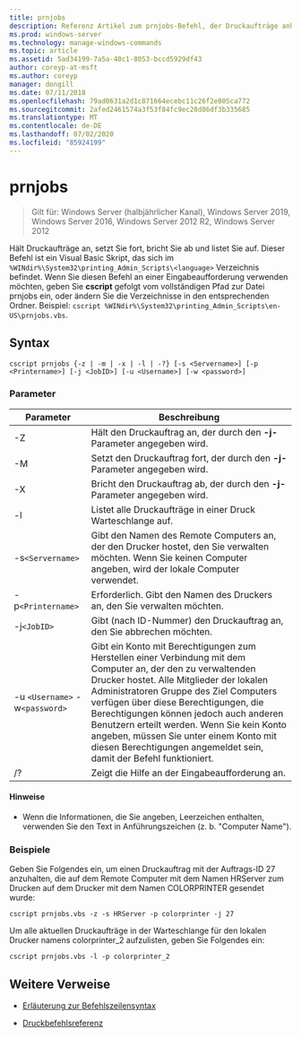 ```yaml
---
title: prnjobs
description: Referenz Artikel zum prnjobs-Befehl, der Druckaufträge anhält, fortsetzt, abbricht und auflistet.
ms.prod: windows-server
ms.technology: manage-windows-commands
ms.topic: article
ms.assetid: 5ad34199-7a5a-40c1-8053-bccd5929df43
author: coreyp-at-msft
ms.author: coreyp
manager: dongill
ms.date: 07/11/2018
ms.openlocfilehash: 79ad0631a2d1c871664ecebc11c26f2e005ca772
ms.sourcegitcommit: 2afed2461574a3f53f84fc9ec28d86df3b335685
ms.translationtype: MT
ms.contentlocale: de-DE
ms.lasthandoff: 07/02/2020
ms.locfileid: "85924199"
---
```

# <a name="prnjobs"></a>prnjobs

> Gilt für: Windows Server (halbjährlicher Kanal), Windows Server 2019, Windows Server 2016, Windows Server 2012 R2, Windows Server 2012

Hält Druckaufträge an, setzt Sie fort, bricht Sie ab und listet Sie auf. Dieser Befehl ist ein Visual Basic Skript, das sich im `%WINdir%\System32\printing_Admin_Scripts\<language>` Verzeichnis befindet. Wenn Sie diesen Befehl an einer Eingabeaufforderung verwenden möchten, geben Sie **cscript** gefolgt vom vollständigen Pfad zur Datei prnjobs ein, oder ändern Sie die Verzeichnisse in den entsprechenden Ordner. Beispiel: `cscript %WINdir%\System32\printing_Admin_Scripts\en-US\prnjobs.vbs`.

## <a name="syntax"></a>Syntax

```
cscript prnjobs {-z | -m | -x | -l | -?} [-s <Servername>] [-p <Printername>] [-j <JobID>] [-u <Username>] [-w <password>]
```

### <a name="parameters"></a>Parameter

| Parameter | Beschreibung |
|--|--|
| -Z | Hält den Druckauftrag an, der durch den **-j-** Parameter angegeben wird. |
| -M | Setzt den Druckauftrag fort, der durch den **-j-** Parameter angegeben wird. |
| -X | Bricht den Druckauftrag ab, der durch den **-j-** Parameter angegeben wird. |
| -l | Listet alle Druckaufträge in einer Druck Warteschlange auf. |
| -s`<Servername>` | Gibt den Namen des Remote Computers an, der den Drucker hostet, den Sie verwalten möchten. Wenn Sie keinen Computer angeben, wird der lokale Computer verwendet. |
| -p`<Printername>` | Erforderlich. Gibt den Namen des Druckers an, den Sie verwalten möchten. |
| -j`<JobID>` | Gibt (nach ID-Nummer) den Druckauftrag an, den Sie abbrechen möchten. |
| -u `<Username>` -w`<password>` | Gibt ein Konto mit Berechtigungen zum Herstellen einer Verbindung mit dem Computer an, der den zu verwaltenden Drucker hostet. Alle Mitglieder der lokalen Administratoren Gruppe des Ziel Computers verfügen über diese Berechtigungen, die Berechtigungen können jedoch auch anderen Benutzern erteilt werden. Wenn Sie kein Konto angeben, müssen Sie unter einem Konto mit diesen Berechtigungen angemeldet sein, damit der Befehl funktioniert. |
| /? | Zeigt die Hilfe an der Eingabeaufforderung an. |

#### <a name="remarks"></a>Hinweise

- Wenn die Informationen, die Sie angeben, Leerzeichen enthalten, verwenden Sie den Text in Anführungszeichen (z. b. "Computer Name").

### <a name="examples"></a>Beispiele

Geben Sie Folgendes ein, um einen Druckauftrag mit der Auftrags-ID 27 anzuhalten, die auf dem Remote Computer mit dem Namen HRServer zum Drucken auf dem Drucker mit dem Namen COLORPRINTER gesendet wurde:

```
cscript prnjobs.vbs -z -s HRServer -p colorprinter -j 27
```

Um alle aktuellen Druckaufträge in der Warteschlange für den lokalen Drucker namens colorprinter_2 aufzulisten, geben Sie Folgendes ein:

```
cscript prnjobs.vbs -l -p colorprinter_2
```

## <a name="additional-references"></a>Weitere Verweise

- [Erläuterung zur Befehlszeilensyntax](command-line-syntax-key.md)

- [Druckbefehlsreferenz](print-command-reference.md)
